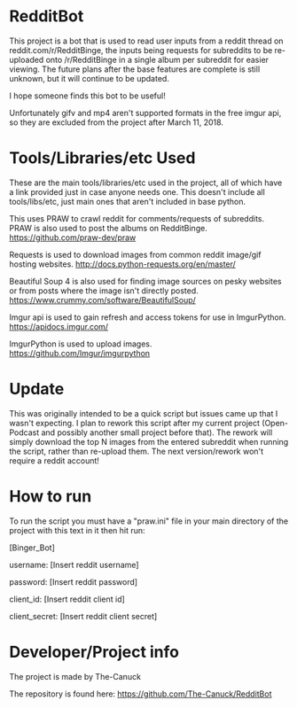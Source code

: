 # RedditBot

This project is a bot that is used to read user inputs from a reddit thread on reddit.com/r/RedditBinge,
the inputs being requests for subreddits to be re-uploaded onto /r/RedditBinge in a single album per subreddit
for easier viewing. The future plans after the base features are complete is still unknown, but it will continue 
to be updated.

I hope someone finds this bot to be useful!

Unfortunately gifv and mp4 aren't supported formats in the free imgur api, so they are excluded from the project after
March 11, 2018. 

# Tools/Libraries/etc Used

These are the main tools/libraries/etc used in the project, all of which have a link provided just in case anyone needs
one. This doesn't include all tools/libs/etc, just main ones that aren't included in base python.

This uses PRAW to crawl reddit for comments/requests of subreddits. PRAW is also used to post the albums on RedditBinge.
https://github.com/praw-dev/praw

Requests is used to download images from common reddit image/gif hosting websites.
http://docs.python-requests.org/en/master/

Beautiful Soup 4 is also used for finding image sources on pesky websites or from posts where the image isn't directly
posted. https://www.crummy.com/software/BeautifulSoup/

Imgur api is used to gain refresh and access tokens for use in ImgurPython. https://apidocs.imgur.com/

ImgurPython is used to upload images. https://github.com/Imgur/imgurpython

# Update

This was originally intended to be a quick script but issues came up that I wasn't expecting. I plan to rework this script
after my current project (Open-Podcast and possibly another small project before that). The rework will simply download the
top N images from the entered subreddit when running the script, rather than re-upload them. The next version/rework won't require a reddit account!

# How to run

To run the script you must have a "praw.ini" file in your main directory of the project with this text in it then hit run:

[Binger_Bot]

username: [Insert reddit username]

password: [Insert reddit password]

client_id: [Insert reddit client id]

client_secret: [Insert reddit client secret]



# Developer/Project info
The project is made by The-Canuck


The repository is found here: https://github.com/The-Canuck/RedditBot
